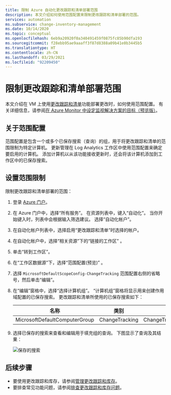 ```yaml
---
title: 限制 Azure 自动化更改跟踪和清单部署范围
description: 本文介绍如何使用范围配置来限制更改跟踪和清单部署的范围。
services: automation
ms.subservice: change-inventory-management
ms.date: 10/14/2020
ms.topic: conceptual
ms.openlocfilehash: 6eb9a20920f0a340491459f0875fc85b90dfa193
ms.sourcegitcommit: f28ebb95ae9aaaff3f87d8388a09b41e0b3445b5
ms.translationtype: HT
ms.contentlocale: zh-CN
ms.lasthandoff: 03/29/2021
ms.locfileid: "92209450"
---
```

# <a name="limit-change-tracking-and-inventory-deployment-scope"></a>限制更改跟踪和清单部署范围

本文介绍在 VM 上使用[更改跟踪和清单](overview.md)功能部署更改时，如何使用范围配置。 有关详细信息，请参阅[在 Azure Monitor 中设定监视解决方案的目标（预览版）](../../azure-monitor/insights/solution-targeting.md)。

## <a name="about-scope-configurations"></a>关于范围配置

范围配置是包含一个或多个已保存搜索（查询）的组，用于将更改跟踪和清单的范围限制为特定计算机。 更新管理在 Log Analytics 工作区中使用范围配置来确定要启用的计算机。 添加计算机以从该功能接收更新时，还会将该计算机添加到工作区中的已保存搜索。

## <a name="set-the-scope-limit"></a>设置范围限制

限制更改跟踪和清单部署的范围：

1. 登录 [Azure 门户](https://portal.azure.com)。

2. 在 Azure 门户中，选择“所有服务”。 在资源列表中，键入“自动化”。 当你开始键入时，列表中会根据输入筛选建议。 选择“自动化帐户”。

3. 在自动化帐户列表中，选择启用“更改跟踪和清单”时选择的帐户。

4. 在自动化帐户中，选择“相关资源”下的“链接的工作区” 。

5. 单击“转到工作区”。

6. 在“工作区数据源”下，选择“范围配置(预览)” 。

7. 选择 `MicrosoftDefaultScopeConfig-ChangeTracking` 范围配置右侧的省略号，然后单击“编辑”。

8. 在“编辑”窗格中，选择“选择计算机组”。 “计算机组”窗格将显示用来创建作用域配置的已保存搜索。 更改跟踪和清单所使用的已保存搜索如下：

    |名称     |类别  |Alias  |
    |---------|---------|---------|
    |MicrosoftDefaultComputerGroup     |  ChangeTracking       | ChangeTracking__MicrosoftDefaultComputerGroup        |

9. 选择已保存的搜索来查看和编辑用于填充组的查询。 下图显示了查询及其结果：

    ![保存的搜索](media/manage-scope-configurations/logsearch.png)

## <a name="next-steps"></a>后续步骤

* 要使用更改跟踪和库存，请参阅[管理更改跟踪和库存](manage-change-tracking.md)。
* 要排查常见功能问题，请参阅[排查更改跟踪和库存问题](../troubleshoot/change-tracking.md)。
